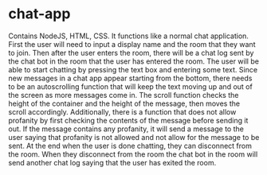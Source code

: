 # chat-app
Contains NodeJS, HTML, CSS.  It functions like a normal chat application.  First the user will need to input a display name and the room that they want to join.  Then after the user enters the room, there will be a chat log sent by the chat bot in the room that the user has entered the room.  The user will be able to start chatting by pressing the text box and entering some text.  Since new messages in a chat app appear starting from the bottom, there needs to be an autoscrolling function that will keep the text moving up and out of the screen as more messages come in.  The scroll function checks the height of the container and the height of the message, then moves the scroll accordingly.  Additionally, there is a function that does not allow profanity by first checking the contents of the message before sending it out.  If the message contains any profanity, it will send a message to the user saying that profanity is not allowed and not allow for the message to be sent.  At the end when the user is done chatting, they can disconnect from the room.  When they disconnect from the room the chat bot in the room will send another chat log saying that the user has exited the room. 
